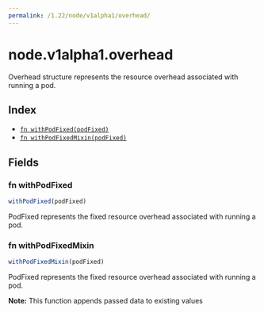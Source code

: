 ```yaml
---
permalink: /1.22/node/v1alpha1/overhead/
---
```


# node.v1alpha1.overhead

Overhead structure represents the resource overhead associated with running a pod.

## Index

* [`fn withPodFixed(podFixed)`](#fn-withpodfixed)
* [`fn withPodFixedMixin(podFixed)`](#fn-withpodfixedmixin)

## Fields

### fn withPodFixed

```ts
withPodFixed(podFixed)
```

PodFixed represents the fixed resource overhead associated with running a pod.

### fn withPodFixedMixin

```ts
withPodFixedMixin(podFixed)
```

PodFixed represents the fixed resource overhead associated with running a pod.

**Note:** This function appends passed data to existing values